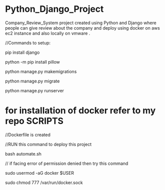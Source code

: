 # Python_Django_Project
Company_Review_System project created using Python and Django where people can give review about the company and deploy using docker on aws ec2 instance and also locally on vmware .

//Commands to setup:

pip install django

python -m pip install pillow 

python manage.py makemigrations

python manage.py migrate

python manage.py runserver

# for installation of docker refer to my repo SCRIPTS

//Dockerfile is created 

//RUN this command to deploy this project

bash automate.sh

// if facing error of permission denied then try this command

sudo usermod -aG docker $USER

sudo chmod 777 /var/run/docker.sock



